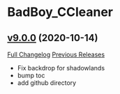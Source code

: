 # BadBoy_CCleaner

## [v9.0.0](https://github.com/funkydude/BadBoy_CCleaner/tree/v9.0.0) (2020-10-14)
[Full Changelog](https://github.com/funkydude/BadBoy_CCleaner/compare/v8.2.0...v9.0.0) [Previous Releases](https://github.com/funkydude/BadBoy_CCleaner/releases)

- Fix backdrop for shadowlands  
- bump toc  
- add github directory  
